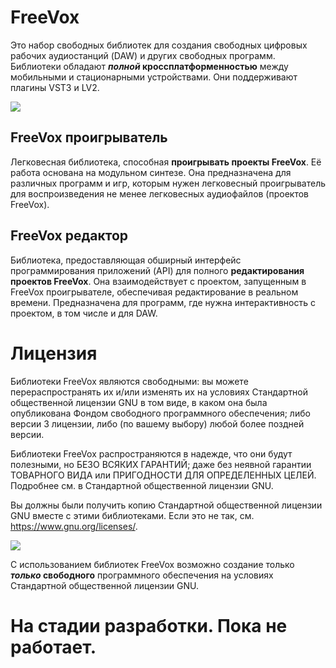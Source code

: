 <!--
(C) 2022-2023 Серый MLGamer <Seriy-MLGamer@yandex.ru>

Копирование и распространение этого файла с изменениями или без них разрешены на любых носителях без авторских выплат при наличии уведомления об авторских правах и данного уведомления. Этот файл предоставляется как есть, безо всяких гарантий.
-->

# FreeVox

Это набор свободных библиотек для создания свободных цифровых рабочих аудиостанций (DAW) и других свободных программ. Библиотеки обладают ***полной* кроссплатформенностью** между мобильными и стационарными устройствами. Они поддерживают плагины VST3 и LV2.

<img src="FreeVox.png">

## **FreeVox** проигрыватель

Легковесная библиотека, способная **проигрывать проекты FreeVox**. Её работа основана на модульном синтезе. Она предназначена для различных программ и игр, которым нужен легковесный проигрыватель для воспроизведения не менее легковесных аудиофайлов (проектов FreeVox).

## **FreeVox** редактор

Библиотека, предоставляющая обширный интерфейс программирования приложений (API) для полного **редактирования проектов FreeVox**. Она взаимодействует с проектом, запущенным в FreeVox проигрывателе, обеспечивая редактирование в реальном времени. Предназначена для программ, где нужна интерактивность с проектом, в том числе и для DAW.

# Лицензия

Библиотеки FreeVox являются свободными: вы можете перераспространять их и/или изменять их на условиях Стандартной общественной лицензии GNU в том виде, в каком она была опубликована Фондом свободного программного обеспечения; либо версии 3 лицензии, либо (по вашему выбору) любой более поздней версии.

Библиотеки FreeVox распространяются в надежде, что они будут полезными, но БЕЗО ВСЯКИХ ГАРАНТИЙ; даже без неявной гарантии ТОВАРНОГО ВИДА или ПРИГОДНОСТИ ДЛЯ ОПРЕДЕЛЕННЫХ ЦЕЛЕЙ. Подробнее см. в Стандартной общественной лицензии GNU.

Вы должны были получить копию Стандартной общественной лицензии GNU вместе с этими библиотеками. Если это не так, см. <https://www.gnu.org/licenses/>.

<img src="https://www.gnu.org/graphics/gplv3-with-text-136x68.png">

С использованием библиотек FreeVox возможно создание только ***только* свободного** программного обеспечения на условиях Стандартной общественной лицензии GNU.

# На стадии разработки. Пока не работает.